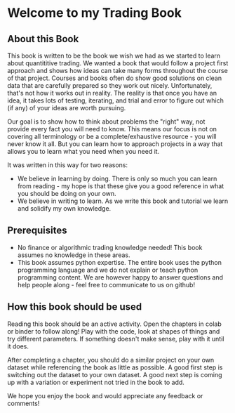 # Welcome to my Trading Book

## About this Book

This book is written to be the book we wish we had as we started to learn about quantititive trading.  We wanted a book that would follow a project first approach and shows how ideas can take many forms throughout the course of that project.  Courses and books often do show good solutions on clean data that are carefully prepared so they work out nicely.  Unfortunately, that's not how it works out in reality.  The reality is that once you have an idea, it takes lots of testing, iterating, and trial and error to figure out which (if any) of your ideas are worth pursuing.

Our goal is to show how to think about problems the "right" way, not provide every fact you will need to know.  This means our focus is not on covering all terminology or be a complete/exhaustive resource - you will never know it all.  But you can learn how to approach projects in a way that allows you to learn what you need when you need it.

It was written in this way for two reasons:
+ We believe in learning by doing.  There is only so much you can learn from reading - my hope is that these give you a good reference in what you should be doing on your own.
+ We believe in writing to learn.  As we write this book and tutorial we learn and solidify my own knowledge.

## Prerequisites

+ No finance or algorithmic trading knowledge needed!  This book assumes no knowledge in these areas.
+ This book assumes python expertise.  The entire book uses the python programming language and we do not explain or teach python programming content.  We are however happy to answer questions and help people along - feel free to communicate to us on github!

## How this book should be used

Reading this book should be an active activity.  Open the chapters in colab or binder to follow along!  Play with the code, look at shapes of things and try different parameters.  If something doesn't make sense, play with it until it does.

After completing a chapter, you should do a similar project on your own dataset while referencing the book as little as possible.  A good first step is switching out the dataset to your own dataset.  A good next step is coming up with a variation or experiment not tried in the book to add.

We hope you enjoy the book and would appreciate any feedback or comments!


```{tableofcontents}
```
